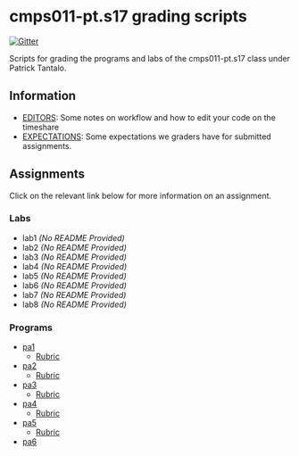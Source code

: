# cmps011-pt.s17 grading scripts

[![Gitter](https://badges.gitter.im/4U6U57/cmps011-pt.s17.grading.svg)](https://gitter.im/4U6U57/cmps011-pt.s17.grading)

Scripts for grading the programs and labs of the cmps011-pt.s17 class
under Patrick Tantalo.

## Information
- [EDITORS](docs/EDITORS.md): Some notes on workflow and how to edit
your code on the timeshare
- [EXPECTATIONS](docs/EXPECTATIONS.md): Some expectations we graders
have for submitted assignments.

## Assignments

Click on the relevant link below for more information on an assignment.

### Labs

- lab1 *(No README Provided)*
- lab2 *(No README Provided)*
- lab3 *(No README Provided)*
- lab4 *(No README Provided)*
- lab5 *(No README Provided)*
- lab6 *(No README Provided)*
- lab7 *(No README Provided)*
- lab8 *(No README Provided)*

### Programs

- [pa1](pa1)
    - [Rubric](pa1/RUBRIC.md)
- [pa2](pa2)
    - [Rubric](pa2/RUBRIC.md)
- [pa3](pa3)
    - [Rubric](pa3/RUBRIC.md)
- [pa4](pa4)
    - [Rubric](pa4/RUBRIC.md)
- [pa5](pa5)
    - [Rubric](pa5/RUBRIC.md)
- [pa6](pa6)
